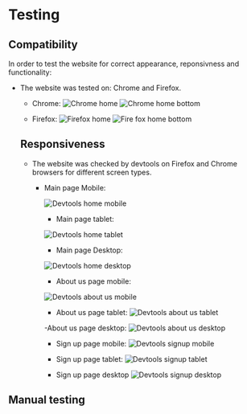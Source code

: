 # Testing

## Compatibility


In order to test the website for correct appearance, reponsivness and functionality:

+ The website was tested on: Chrome and Firefox.

  - Chrome:
  ![Chrome home](https://github.com/Jackevans47/F1-fan-page/assets/148341732/db8bd426-d047-4df9-962d-b9eb130d87d2)
  ![Chrome home bottom](https://github.com/Jackevans47/F1-fan-page/assets/148341732/d941dd6d-8306-4a4b-b2c2-6b4f24095992)

  - Firefox:
  ![Firefox home](https://github.com/Jackevans47/F1-fan-page/assets/148341732/5d155f2e-9fe4-49a1-9d4b-6ebe0287e2fb)
  ![Fire fox home bottom](https://github.com/Jackevans47/F1-fan-page/assets/148341732/fdfc9af3-39d9-4519-b0be-c0ecb1bf5b30)

  ## Responsiveness

  + The website was checked by devtools on Firefox and Chrome browsers for different screen types.

    - Main page Mobile:
   
      ![Devtools home mobile](https://github.com/Jackevans47/F1-fan-page/assets/148341732/3c383962-9d4f-4e94-8355-086d6bad4f10)

      - Main page tablet:
      
      ![Devtools home tablet](https://github.com/Jackevans47/F1-fan-page/assets/148341732/2f5b7e80-52e0-40bd-9108-951413ce8ae4)

      - Main page Desktop:
        
      ![Devtools home desktop](https://github.com/Jackevans47/F1-fan-page/assets/148341732/00d97a3f-57a7-4fda-9cf6-22c513fb41cf)

      - About us page mobile:

      ![Devtools about us mobile](https://github.com/Jackevans47/F1-fan-page/assets/148341732/64a95556-fd5b-473e-9d84-09e08f7b0da9)

      - About us page tablet:
      ![Devtools about us tablet](https://github.com/Jackevans47/F1-fan-page/assets/148341732/226a2e8f-8632-4972-b33c-a995ae07e206)


      -About us page desktop:
      ![Devtools about us desktop](https://github.com/Jackevans47/F1-fan-page/assets/148341732/9cc78e29-da86-451e-9ae5-cc81461cd2ee)


      - Sign up page mobile:
     ![Devtools signup mobile](https://github.com/Jackevans47/F1-fan-page/assets/148341732/c9e2c779-c998-4f96-97b2-59eca7618da4)


      - Sign up page tablet:
     ![Devtools signup tablet](https://github.com/Jackevans47/F1-fan-page/assets/148341732/ef52a0b4-691d-44c1-bebb-5f8b72695a3e)


      - Sign up page desktop
     ![Devtools signup desktop](https://github.com/Jackevans47/F1-fan-page/assets/148341732/63feace3-1f4e-4419-9033-1afd375be835)

## Manual testing


        


